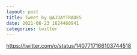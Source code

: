 ```yaml
--- 
layout: post 
title: Tweet by @AJDAYTRADES 
date: 2021-06-23 1624460941 
categories: twitter 
--- 
```

https://twitter.com/o/status/1407717166103744518
